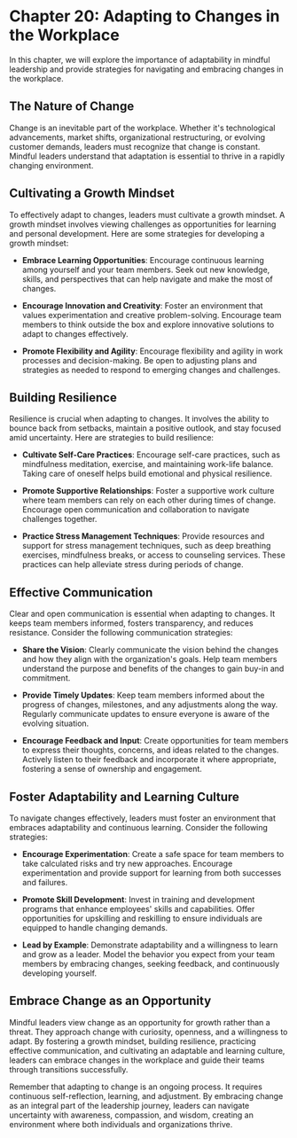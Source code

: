 Chapter 20: Adapting to Changes in the Workplace
================================================

In this chapter, we will explore the importance of adaptability in mindful leadership and provide strategies for navigating and embracing changes in the workplace.

The Nature of Change
--------------------

Change is an inevitable part of the workplace. Whether it's technological advancements, market shifts, organizational restructuring, or evolving customer demands, leaders must recognize that change is constant. Mindful leaders understand that adaptation is essential to thrive in a rapidly changing environment.

Cultivating a Growth Mindset
----------------------------

To effectively adapt to changes, leaders must cultivate a growth mindset. A growth mindset involves viewing challenges as opportunities for learning and personal development. Here are some strategies for developing a growth mindset:

* **Embrace Learning Opportunities**: Encourage continuous learning among yourself and your team members. Seek out new knowledge, skills, and perspectives that can help navigate and make the most of changes.

* **Encourage Innovation and Creativity**: Foster an environment that values experimentation and creative problem-solving. Encourage team members to think outside the box and explore innovative solutions to adapt to changes effectively.

* **Promote Flexibility and Agility**: Encourage flexibility and agility in work processes and decision-making. Be open to adjusting plans and strategies as needed to respond to emerging changes and challenges.

Building Resilience
-------------------

Resilience is crucial when adapting to changes. It involves the ability to bounce back from setbacks, maintain a positive outlook, and stay focused amid uncertainty. Here are strategies to build resilience:

* **Cultivate Self-Care Practices**: Encourage self-care practices, such as mindfulness meditation, exercise, and maintaining work-life balance. Taking care of oneself helps build emotional and physical resilience.

* **Promote Supportive Relationships**: Foster a supportive work culture where team members can rely on each other during times of change. Encourage open communication and collaboration to navigate challenges together.

* **Practice Stress Management Techniques**: Provide resources and support for stress management techniques, such as deep breathing exercises, mindfulness breaks, or access to counseling services. These practices can help alleviate stress during periods of change.

Effective Communication
-----------------------

Clear and open communication is essential when adapting to changes. It keeps team members informed, fosters transparency, and reduces resistance. Consider the following communication strategies:

* **Share the Vision**: Clearly communicate the vision behind the changes and how they align with the organization's goals. Help team members understand the purpose and benefits of the changes to gain buy-in and commitment.

* **Provide Timely Updates**: Keep team members informed about the progress of changes, milestones, and any adjustments along the way. Regularly communicate updates to ensure everyone is aware of the evolving situation.

* **Encourage Feedback and Input**: Create opportunities for team members to express their thoughts, concerns, and ideas related to the changes. Actively listen to their feedback and incorporate it where appropriate, fostering a sense of ownership and engagement.

Foster Adaptability and Learning Culture
----------------------------------------

To navigate changes effectively, leaders must foster an environment that embraces adaptability and continuous learning. Consider the following strategies:

* **Encourage Experimentation**: Create a safe space for team members to take calculated risks and try new approaches. Encourage experimentation and provide support for learning from both successes and failures.

* **Promote Skill Development**: Invest in training and development programs that enhance employees' skills and capabilities. Offer opportunities for upskilling and reskilling to ensure individuals are equipped to handle changing demands.

* **Lead by Example**: Demonstrate adaptability and a willingness to learn and grow as a leader. Model the behavior you expect from your team members by embracing changes, seeking feedback, and continuously developing yourself.

Embrace Change as an Opportunity
--------------------------------

Mindful leaders view change as an opportunity for growth rather than a threat. They approach change with curiosity, openness, and a willingness to adapt. By fostering a growth mindset, building resilience, practicing effective communication, and cultivating an adaptable and learning culture, leaders can embrace changes in the workplace and guide their teams through transitions successfully.

Remember that adapting to change is an ongoing process. It requires continuous self-reflection, learning, and adjustment. By embracing change as an integral part of the leadership journey, leaders can navigate uncertainty with awareness, compassion, and wisdom, creating an environment where both individuals and organizations thrive.
